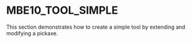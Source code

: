 # MBE10_TOOL_SIMPLE

This section demonstrates how to create a simple tool by extending and modifying a pickaxe.
